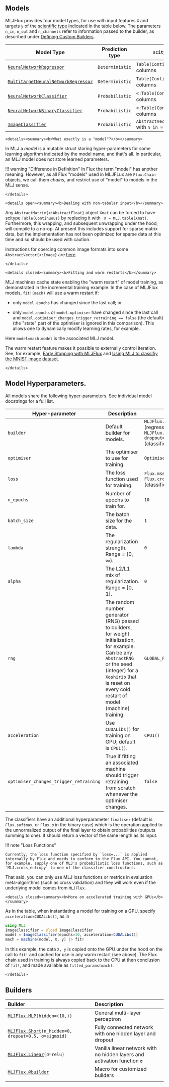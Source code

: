 ## Models

MLJFlux provides four model types, for use with input features `X` and
targets `y` of the [scientific
type](https://alan-turing-institute.github.io/MLJScientificTypes.jl/dev/)
indicated in the table below. The parameters `n_in`, `n_out` and `n_channels`
refer to information passed to the builder, as described under
[Defining Custom Builders](@ref).

| Model Type                                  | Prediction type | `scitype(X) <: _`                                   | `scitype(y) <: _`                               |
|---------------------------------------------|-----------------|-----------------------------------------------------|-------------------------------------------------|
| [`NeuralNetworkRegressor`](@ref)            | `Deterministic` | `Table(Continuous)` with `n_in` columns             | `AbstractVector{<:Continuous)` (`n_out = 1`)    |
| [`MultitargetNeuralNetworkRegressor`](@ref) | `Deterministic` | `Table(Continuous)` with `n_in` columns             | `<: Table(Continuous)` with `n_out` columns     |
| [`NeuralNetworkClassifier`](@ref)           | `Probabilistic` | `<:Table(Continuous)` with `n_in` columns           | `AbstractVector{<:Finite}` with `n_out` classes |
| [`NeuralNetworkBinaryClassifier`](@ref)     | `Probabilistic` | `<:Table(Continuous)` with `n_in` columns           | `AbstractVector{<:Finite{2}}` (`n_out = 2`)     |
| [`ImageClassifier`](@ref)                   | `Probabilistic` | `AbstractVector(<:Image{W,H})` with `n_in = (W, H)` | `AbstractVector{<:Finite}` with `n_out` classes |


```@raw html
<details><summary><b>What exactly is a "model"?</b></summary>
```
In MLJ a *model* is a mutable struct storing hyper-parameters for some
learning algorithm indicated by the model name, and that's all. In
particular, an MLJ model does not store learned parameters.

!!! warning "Difference in Definition"
	In Flux the term "model" has another meaning. However, as all
	Flux "models" used in MLJFLux are `Flux.Chain` objects, we call them
	*chains*, and restrict use of "model" to models in the MLJ sense.

```@raw html
</details>
```

```@raw html
<details open><summary><b>Dealing with non-tabular input</b></summary>
```
Any `AbstractMatrix{<:AbstractFloat}` object `Xmat` can be forced to
have scitype `Table(Continuous)` by replacing it with ` X =
MLJ.table(Xmat)`. Furthermore, this wrapping, and subsequent
unwrapping under the hood, will compile to a no-op. At present this
includes support for sparse matrix data, but the implementation has
not been optimized for sparse data at this time and so should be used
with caution.

Instructions for coercing common image formats into some
`AbstractVector{<:Image}` are
[here](https://juliaai.github.io/ScientificTypes.jl/dev/#Type-coercion-for-image-data).
```@raw html
</details>
```

```@raw html
<details closed><summary><b>Fitting and warm restarts</b></summary>
```
MLJ machines cache state enabling the "warm restart" of model
training, as demonstrated in the incremental training example. In the case of MLJFlux
models, `fit!(mach)` will use a warm restart if:

- only `model.epochs` has changed since the last call; or

- only `model.epochs` or `model.optimiser` have changed since the last
  call and `model.optimiser_changes_trigger_retraining == false` (the
  default) (the "state" part of the optimiser is ignored in this
  comparison). This allows one to dynamically modify learning rates,
  for example.

Here `model=mach.model` is the associated MLJ model.

The warm restart feature makes it possible to externally control iteration. See, for
example, [Early Stopping with MLJFlux](@ref) and [Using MLJ to classifiy the MNIST image
dataset](@ref).

```@raw html
</details>
```



## Model Hyperparameters.

All models share the following hyper-parameters. See individual model docstrings for a full list.

| Hyper-parameter                        | Description                                                                                                                                                                                                                           | Default                                                                                                        |
|----------------------------------------|---------------------------------------------------------------------------------------------------------------------------------------------------------------------------------------------------------------------------------------|----------------------------------------------------------------------------------------------------------------|
| `builder`                              | Default builder for models.                                                                                                                                                                                                           | `MLJFlux.Linear(σ=Flux.relu)` (regressors) or `MLJFlux.Short(n_hidden=0, dropout=0.5, σ=Flux.σ)` (classifiers) |
| `optimiser`                            | The optimiser to use for training.                                                                                                                                                                                                    | `Optimiser.Adam()`                                                                                                  |
| `loss`                                 | The loss function used for training.                                                                                                                                                                                                  | `Flux.mse` (regressors) and `Flux.crossentropy` (classifiers)                                                  |
| `n_epochs`                             | Number of epochs to train for.                                                                                                                                                                                                        | `10`                                                                                                           |
| `batch_size`                           | The batch size for the data.                                                                                                                                                                                                          | `1`                                                                                                            |
| `lambda`                               | The regularization strength. Range = [0, ∞).                                                                                                                                                                                          | `0`                                                                                                            |
| `alpha`                                | The L2/L1 mix of regularization. Range = [0, 1].                                                                                                                                                                                      | `0`                                                                                                            |
| `rng`                                  | The random number generator (RNG) passed to builders, for weight initialization, for example. Can be any `AbstractRNG` or the seed (integer) for a `Xoshirio` that is reset on every cold restart of model (machine) training. | `GLOBAL_RNG`                                                                                                   |
| `acceleration`                         | Use `CUDALibs()` for training on GPU; default is `CPU1()`.                                                                                                                                                                            | `CPU1()`                                                                                                       |
| `optimiser_changes_trigger_retraining` | True if fitting an associated machine should trigger retraining from scratch whenever the optimiser changes.                                                                                                                          | `false`                                                                                                        |


The classifiers have an additional hyperparameter `finaliser` (default is `Flux.softmax`,
or `Flux.σ` in the binary case) which is the operation applied to the unnormalized output
of the final layer to obtain probabilities (outputs summing to one). It should return a
vector of the same length as its input.

!!! note "Loss Functions"

	Currently, the loss function specified by `loss=...` is applied
	internally by Flux and needs to conform to the Flux API. You cannot,
	for example, supply one of MLJ's probabilistic loss functions, such as
	`MLJ.cross_entropy` to one of the classifier constructors.

That said, you can only use MLJ loss functions or metrics in evaluation meta-algorithms
(such as cross validation) and they will work even if the underlying model comes from
`MLJFlux`.

```@raw html
<details closed><summary><b>More on accelerated training with GPUs</b></summary>
```
As in the table, when instantiating a model for training on a GPU, specify
`acceleration=CUDALibs()`, as in

```julia
using MLJ
ImageClassifier = @load ImageClassifier
model = ImageClassifier(epochs=10, acceleration=CUDALibs())
mach = machine(model, X, y) |> fit!
```

In this example, the data `X, y` is copied onto the GPU under the hood
on the call to `fit!` and cached for use in any warm restart (see
above). The Flux chain used in training is always copied back to the
CPU at then conclusion of `fit!`, and made available as
`fitted_params(mach)`.
```@raw html
</details>
```


## Builders

| Builder                                                       | Description                                                              |
|:--------------------------------------------------------------|:-------------------------------------------------------------------------|
| [`MLJFlux.MLP`](@ref)`(hidden=(10,))`                         | General multi-layer perceptron                                           |
| [`MLJFlux.Short`](@ref)`(n_hidden=0, dropout=0.5, σ=sigmoid)` | Fully connected network with one hidden layer and dropout                |
| [`MLJFlux.Linear`](@ref)`(σ=relu)`                            | Vanilla linear network with no hidden layers and activation function `σ` |
| [`MLJFlux.@builder`](@ref)                                            | Macro for customized builders                                            |
|                                                               |                                                                          |

